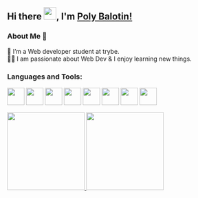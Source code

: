 ## Hi there <img src="https://github.com/TheDudeThatCode/TheDudeThatCode/blob/master/Assets/Hi.gif" width="29px">, I'm [Poly Balotin!](https://www.linkedin.com/in/polyana-balotin/) 


### About Me 🚀
🌱 I’m a Web developer student at trybe. </br>
👨‍💻  I am passionate about Web Dev & I enjoy learning new things. </br>

### Languages and Tools:

<img src="https://cdn.jsdelivr.net/gh/devicons/devicon/icons/git/git-original.svg" width="40" height="40"/> <img src="https://cdn.jsdelivr.net/gh/devicons/devicon/icons/docker/docker-plain-wordmark.svg" width="40" height="40" /> <img src="https://cdn.jsdelivr.net/gh/devicons/devicon/icons/javascript/javascript-original.svg" width="40" height="40" /> <img src="https://cdn.jsdelivr.net/gh/devicons/devicon/icons/react/react-original-wordmark.svg" width="40" height="40" /> <img src="https://cdn.jsdelivr.net/gh/devicons/devicon/icons/nodejs/nodejs-original-wordmark.svg" width="40" height="40" /> <img src="https://cdn.jsdelivr.net/gh/devicons/devicon/icons/mysql/mysql-original-wordmark.svg" width="40" height="40" />  <img src="https://cdn.jsdelivr.net/gh/devicons/devicon/icons/heroku/heroku-plain-wordmark.svg" width="40" height="40" /> <img src="https://cdn.jsdelivr.net/gh/devicons/devicon/icons/typescript/typescript-original.svg" width="40" height="40" />


<div>
<a href="https://github.com/PolyanaBalotin">
<img height="180em" src="https://github-readme-stats.vercel.app/api/top-langs/?username=PolyanaBalotin-aqui&layout=compact&langs_count=7&theme=dracula"/>
<img height="180em" src="https://github-readme-stats.vercel.app/api?username=PolyanaBalotin&show_icons=true&theme=dracula&include_all_commits=true&count_private=true"/>
</div>
          
          
          
          
          
          
          
